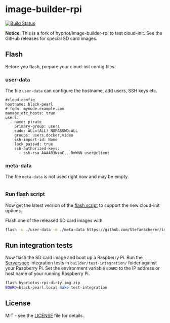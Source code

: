 # image-builder-rpi
[![Build Status](https://travis-ci.org/StefanScherer/image-builder-rpi.svg?branch=cloud-init)](https://travis-ci.org/StefanScherer/image-builder-rpi)

**Notice**: This is a fork of hypriot/image-builder-rpi to test cloud-init. See the GitHub releases for special SD card images.

## Flash

Before you flash, prepare your cloud-init config files.

### user-data

The file `user-data` can configure the hostname, add users, SSH keys etc.

```
#cloud-config
hostname: black-pearl
# fqdn: mynode.example.com
manage_etc_hosts: true
users:
  - name: pirate
    primary-group: users
    sudo: ALL=(ALL) NOPASSWD:ALL
    groups: users,docker,video
    ssh-import-id: None
    lock_passwd: true
    ssh-authorized-keys:
      - ssh-rsa AAAAB3NzaC...RmWNN user@client
```

### meta-data

The file `meta-data` is not used right now and may be empty.

```
```

### Run flash script

Now get the latest version of the [flash script](https://github.com/hypriot/flash) to support the new cloud-init options.

Flash one of the released SD card images with

```bash
flash -u ./user-data -m ./meta-data https://github.com/StefanScherer/image-builder-rpi/releases/download/v1.3.1/hypriotos-rpi-v1.3.1.img.zip
```

## Run integration tests

Now flash the SD card image and boot up a Raspberry Pi. Run the [Serverspec](http://serverspec.org) integration tests in `builder/test-integration/`
folder against your Raspberry Pi. Set the environment variable `BOARD` to the
IP address or host name of your running Raspberry Pi.

```bash
flash hypriotos-rpi-dirty.img.zip
BOARD=black-pearl.local make test-integration
```

## License

MIT - see the [LICENSE](./LICENSE) file for details.
